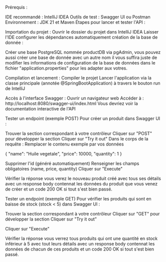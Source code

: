 Prérequis :

IDE recommandé : IntelliJ IDEA
Outils de test : Swagger UI ou Postman
Environnement : JDK 21 et Maven
Étapes pour lancer et tester l'API :


Importation du projet :
Ouvrir le dossier du projet dans IntelliJ IDEA
Laisser l'IDE configurer les dépendances automatiquement
création de la base de donnée :

Créer une base PostgreSQL nommée productDB via pgAdmin, vous pouvez aussi créer une base de donnée avec un autre nom il vous suffira juste de modifier les informations de configuration de la base de données dans le fichier "application.properties" pour les adapter aux votres.



Compilation et lancement :
Compiler le projet
Lancer l'application via la classe principale (annotée @SpringBootApplication) à travers le bouton run de IntelliJ



Accès à l'interface Swagger :
Ouvrir un navigateur web
Accéder à : http://localhost:8080/swagger-ui/index.html
Vous devriez voir la documentation interactive de l'API


Tester un endpoint (exemple POST) Pour créer un produit dans Swagger UI :

Trouver la section correspondant à votre contrôleur
Cliquer sur "POST" pour développer la section
Cliquer sur "Try it out"
Dans le corps de la requête :
Remplacer le contenu exemple par vos données

{
  "name": "Huile vegetale",
  "price": 10000,
  "quantity": 1
}

Supprimer l'id (généré automatiquement)
Renseigner les champs obligatoires (name, price, quantity)
Cliquer sur "Execute"

Vérifier la réponse vous verez le nouveau produit créé avec tous ses détails avec un response body contennat les données du produit que vous venez de créer et un code 200 OK si tout s'est bien passé.



Tester un endpoint (exemple GET) Pour vérifier les produits qui sont en baisse de stock (stock < 5) dans Swagger UI :

Trouver la section correspondant à votre contrôleur
Cliquer sur "GET" pour développer la section
Cliquer sur "Try it out"

Cliquer sur "Execute"

Vérifier la réponse vous verrez tous produits qui ont une quantité en stock inférieur à 5 avec tout leurs détails  avec un response body contennat les données de chacun de ces produits et un code 200 OK si tout s'est bien passé.
